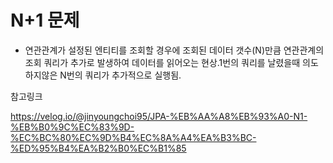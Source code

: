 
# N+1 문제

- 연관관계가 설정된 엔티티를 조회할 경우에 조회된 데이터 갯수(N)만큼 연관관계의 조회 쿼리가 추가로 발생하여 데이터를 읽어오는 현상.1번의 쿼리를 날렸을때 의도하지않은 N번의 쿼리가 추가적으로 실행됨.



참고링크 

https://velog.io/@jinyoungchoi95/JPA-%EB%AA%A8%EB%93%A0-N1-%EB%B0%9C%EC%83%9D-%EC%BC%80%EC%9D%B4%EC%8A%A4%EA%B3%BC-%ED%95%B4%EA%B2%B0%EC%B1%85
